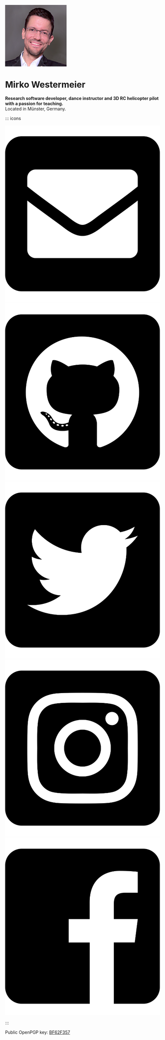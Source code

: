![-](images/mirko.png)

# Mirko Westermeier

**Research software developer, dance instructor and 3D RC helicopter pilot with a passion for teaching.**  
Located in Münster, Germany.

::: icons

[![Mail](images/icons/mail.svg "Mail")][mail]
[![GitHub](images/icons/github.svg "GitHub")][github]
[![Twitter](images/icons/twitter.svg "Twitter")][twitter]
[![Instagram](images/icons/instagram.svg "Instagram")][instagram]
[![Facebook](images/icons/facebook.svg "Facebook")][facebook]

:::

Public OpenPGP key: [BF62F357][key]

[mail]: mailto:mirko@westermeier.de
[github]: https://github.com/memowe
[twitter]: https://twitter.com/memowe
[instagram]: https://instagram.com/mirkeau
[facebook]: https://facebook.com/mirko.westermeier
[key]: BF62F357.asc
